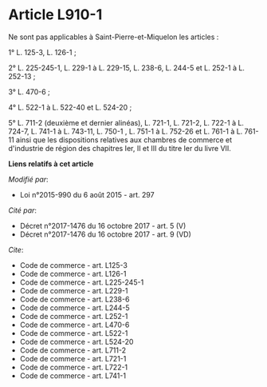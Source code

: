 # Article L910-1

Ne sont pas applicables à Saint-Pierre-et-Miquelon les articles : 

1° L. 125-3, L. 126-1 ; 

2° L. 225-245-1, 
L. 229-1 à L. 229-15, L. 238-6, 
L. 244-5 et L. 252-1 à L. 252-13 ; 

3° L. 470-6 ; 

4° L. 522-1 à L. 522-40 et L. 524-20 ; 

5° L. 711-2 (deuxième et dernier alinéas), L. 721-1, L. 721-2, L. 722-1 à L. 724-7, L. 741-1 à L. 743-11, L. 750-1 , L. 751-1
à L. 752-26 et L. 761-1 à L. 761-11 ainsi que les dispositions relatives aux chambres de commerce et d'industrie de région
des chapitres Ier, II et III du titre Ier du livre VII.

**Liens relatifs à cet article**

_Modifié par_:

  - Loi n°2015-990 du 6 août 2015 - art. 297

_Cité par_:

  - Décret n°2017-1476 du 16 octobre 2017 - art. 5 (V)
  - Décret n°2017-1476 du 16 octobre 2017 - art. 9 (VD)

_Cite_:

  - Code de commerce - art. L125-3
  - Code de commerce - art. L126-1
  - Code de commerce - art. L225-245-1
  - Code de commerce - art. L229-1
  - Code de commerce - art. L238-6
  - Code de commerce - art. L244-5
  - Code de commerce - art. L252-1
  - Code de commerce - art. L470-6
  - Code de commerce - art. L522-1
  - Code de commerce - art. L524-20
  - Code de commerce - art. L711-2
  - Code de commerce - art. L721-1
  - Code de commerce - art. L722-1
  - Code de commerce - art. L741-1

